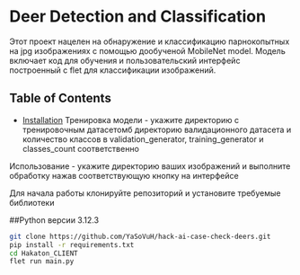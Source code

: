 # Deer Detection and Classification

Этот проект нацелен на обнаружение и классификацию парнокопытных на jpg изображениях с  помощью дообученой MobileNet model. Модель включает код для обучения и пользовательский интерфейс построенный с flet для классификации изображений.
## Table of Contents
- [Installation](#installation)
Тренировка модели - укажите директорию с тренировочным датасетомб директорию валидационного датасета и количество классов в validation_generator, training_generator и classes_count соответственно

Использование - укажите директорию ваших изображений и выполните обработку нажав соответствующую кнопку на интерфейсе

Для начала работы клонируйте репозиторий и установите требуемые библиотеки

##Python версии 3.12.3

```sh
git clone https://github.com/YaSoVuH/hack-ai-case-check-deers.git
pip install -r requirements.txt
cd Hakaton_CLIENT
flet run main.py
